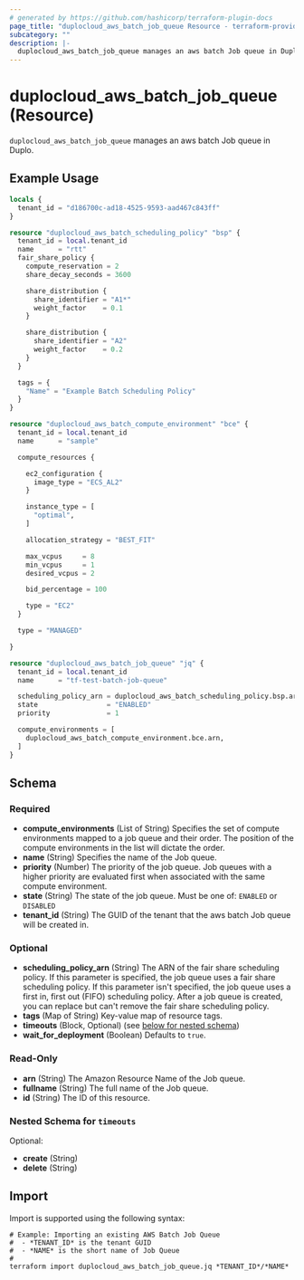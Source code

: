 ```yaml
---
# generated by https://github.com/hashicorp/terraform-plugin-docs
page_title: "duplocloud_aws_batch_job_queue Resource - terraform-provider-duplocloud"
subcategory: ""
description: |-
  duplocloud_aws_batch_job_queue manages an aws batch Job queue in Duplo.
---
```


# duplocloud_aws_batch_job_queue (Resource)

`duplocloud_aws_batch_job_queue` manages an aws batch Job queue in Duplo.

## Example Usage

```terraform
locals {
  tenant_id = "d186700c-ad18-4525-9593-aad467c843ff"
}

resource "duplocloud_aws_batch_scheduling_policy" "bsp" {
  tenant_id = local.tenant_id
  name      = "rtt"
  fair_share_policy {
    compute_reservation = 2
    share_decay_seconds = 3600

    share_distribution {
      share_identifier = "A1*"
      weight_factor    = 0.1
    }

    share_distribution {
      share_identifier = "A2"
      weight_factor    = 0.2
    }
  }

  tags = {
    "Name" = "Example Batch Scheduling Policy"
  }
}

resource "duplocloud_aws_batch_compute_environment" "bce" {
  tenant_id = local.tenant_id
  name      = "sample"

  compute_resources {

    ec2_configuration {
      image_type = "ECS_AL2"
    }

    instance_type = [
      "optimal",
    ]

    allocation_strategy = "BEST_FIT"

    max_vcpus     = 8
    min_vcpus     = 1
    desired_vcpus = 2

    bid_percentage = 100

    type = "EC2"
  }

  type = "MANAGED"

}

resource "duplocloud_aws_batch_job_queue" "jq" {
  tenant_id = local.tenant_id
  name      = "tf-test-batch-job-queue"

  scheduling_policy_arn = duplocloud_aws_batch_scheduling_policy.bsp.arn
  state                 = "ENABLED"
  priority              = 1

  compute_environments = [
    duplocloud_aws_batch_compute_environment.bce.arn,
  ]
}
```

<!-- schema generated by tfplugindocs -->
## Schema

### Required

- **compute_environments** (List of String) Specifies the set of compute environments mapped to a job queue and their order. The position of the compute environments in the list will dictate the order.
- **name** (String) Specifies the name of the Job queue.
- **priority** (Number) The priority of the job queue. Job queues with a higher priority are evaluated first when associated with the same compute environment.
- **state** (String) The state of the job queue. Must be one of: `ENABLED` or `DISABLED`
- **tenant_id** (String) The GUID of the tenant that the aws batch Job queue will be created in.

### Optional

- **scheduling_policy_arn** (String) The ARN of the fair share scheduling policy. If this parameter is specified, the job queue uses a fair share scheduling policy. If this parameter isn't specified, the job queue uses a first in, first out (FIFO) scheduling policy. After a job queue is created, you can replace but can't remove the fair share scheduling policy.
- **tags** (Map of String) Key-value map of resource tags.
- **timeouts** (Block, Optional) (see [below for nested schema](#nestedblock--timeouts))
- **wait_for_deployment** (Boolean) Defaults to `true`.

### Read-Only

- **arn** (String) The Amazon Resource Name of the Job queue.
- **fullname** (String) The full name of the Job queue.
- **id** (String) The ID of this resource.

<a id="nestedblock--timeouts"></a>
### Nested Schema for `timeouts`

Optional:

- **create** (String)
- **delete** (String)

## Import

Import is supported using the following syntax:

```shell
# Example: Importing an existing AWS Batch Job Queue
#  - *TENANT_ID* is the tenant GUID
#  - *NAME* is the short name of Job Queue
#
terraform import duplocloud_aws_batch_job_queue.jq *TENANT_ID*/*NAME*
```

